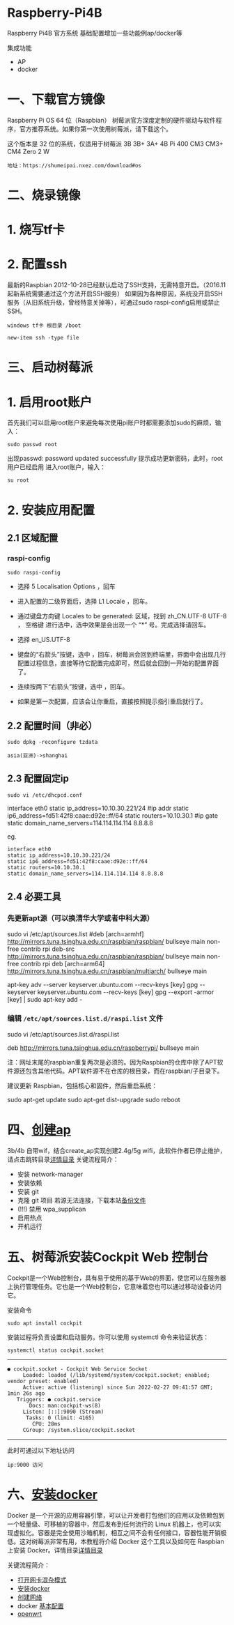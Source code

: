 # Raspberry-Pi4B
Raspberry Pi4B 官方系统 基础配置增加一些功能例ap/docker等

集成功能

- AP
- docker

一、下载官方镜像
======
Raspberry Pi OS 64 位（Raspbian）
树莓派官方深度定制的硬件驱动与软件程序，官方推荐系统。如果你第一次使用树莓派，请下载这个。

这个版本是 32 位的系统，仅适用于树莓派 3B 3B+ 3A+ 4B Pi 400 CM3 CM3+ CM4 Zero 2 W
    
    地址：https://shumeipai.nxez.com/download#os
    
二、烧录镜像
======

# 1. 烧写tf卡

# 2. 配置ssh

最新的Raspbian 2012-10-28已经默认启动了SSH支持，无需特意开启。（2016.11起新系统需要通过这个方法开启SSH服务）
如果因为各种原因，系统没开启SSH服务（从旧系统升级，曾经特意关掉等），可通过sudo raspi-config启用或禁止SSH。

    windows tf卡 根目录 /boot
    
    new-item ssh -type file
   
三、启动树莓派
======

# 1. 启用root账户

首先我们可以启用root账户来避免每次使用pi账户时都需要添加sudo的麻烦，输入：

    sudo passwd root

出现passwd: password updated successfully 提示成功更新密码，此时，root用户已经启用
进入root账户，输入：

    su root 

# 2. 安装应用配置

## 2.1 区域配置

### raspi-config 

    sudo raspi-config 

- 选择 5 Localisation Options ，回车

- 进入配置的二级界面后，选择 L1 Locale ，回车。
- 通过键盘方向键 Locales to be generated: 区域，找到 zh_CN.UTF-8 UTF-8 ， 空格键 进行选中，选中效果是会出现一个 “*” 号。完成选择请回车。
- 选择 en_US.UTF-8
- 键盘的“右箭头”按键，选中 <OK> ，回车，树莓派会回到终端里，界面中会出现几行配置过程信息，直接等待它配置完成即可，然后就会回到一开始的配置界面了。
- 连续按两下“右箭头”按键，选中<Finish> ，回车。
- 如果是第一次配置，应该会让你重启，直接按照提示指引重启就行了。
    

## 2.2 配置时间（非必）

    sudo dpkg -reconfigure tzdata 
    
    asia(亚洲)->shanghai
    
## 2.3 配置固定ip

    sudo vi /etc/dhcpcd.conf 
   
interface eth0
static ip_address=10.10.30.221/24   #ip addr
static ip6_address=fd51:42f8:caae:d92e::ff/64
static routers=10.10.30.1           #ip gate
static domain_name_servers=114.114.114.114 8.8.8.8 

eg.

    interface eth0
    static ip_address=10.10.30.221/24   
    static ip6_address=fd51:42f8:caae:d92e::ff/64
    static routers=10.10.30.1           
    static domain_name_servers=114.114.114.114 8.8.8.8 


## 2.4 必要工具

### 先更新apt源（可以换清华大学或者中科大源）
sudo vi /etc/apt/sources.list
#deb [arch=armhf] http://mirrors.tuna.tsinghua.edu.cn/raspbian/raspbian/ bullseye main non-free contrib rpi
deb-src http://mirrors.tuna.tsinghua.edu.cn/raspbian/raspbian/ bullseye main non-free contrib rpi
deb [arch=arm64] http://mirrors.tuna.tsinghua.edu.cn/raspbian/multiarch/ bullseye main

apt-key adv --server keyserver.ubuntu.com --recv-keys [key]
gpg --keyserver keyserver.ubuntu.com --recv-keys [key]
gpg --export -armor [key] | sudo apt-key add -

### 编辑 `/etc/apt/sources.list.d/raspi.list` 文件

sudo vi /etc/apt/sources.list.d/raspi.list

deb http://mirrors.tuna.tsinghua.edu.cn/raspberrypi/ bullseye main

注：网址末尾的raspbian重复两次是必须的。因为Raspbian的仓库中除了APT软件源还包含其他代码。APT软件源不在仓库的根目录，而在raspbian/子目录下。

建议更新 Raspbian，包括核心和固件，然后重启系统：

sudo apt-get update
sudo apt-get dist-upgrade
sudo reboot


四、[创建ap](https://github.com/erxiaowang417/Raspberry-Pi4B/blob/main/AP/README.MD)
=======
3b/4b 自带wif，结合create_ap实现创建2.4g/5g wifi，此软件作者已停止维护，请点击跳转目录[详情目录](https://github.com/erxiaowang417/Raspberry-Pi4B/tree/main/AP) 
关键流程简介：
    
-  安装 network-manager
-  安装依赖  
-  安装 git    
-  克隆 git 项目
若源无法连接，下载本站[备份文件](https://github.com/erxiaowang417/Raspberry-Pi4B/tree/main/AP/create_ap.rar)
-  (!!!) 禁用 wpa_supplican 
-  启用热点
-  开机运行 
    
 五、树莓派安装Cockpit Web 控制台  
 =======   
 Cockpit是一个Web控制台，具有易于使用的基于Web的界面，使您可以在服务器上执行管理任务。它也是一个Web控制台，它意味着您也可以通过移动设备访问它。
 
 安装命令
 
    sudo apt install cockpit
 
安装过程将负责设置和启动服务。你可以使用 systemctl 命令来验证状态：

    systemctl status cockpit.socket
    
-----------------------------------------------------------------------------------------
    ● cockpit.socket - Cockpit Web Service Socket
         Loaded: loaded (/lib/systemd/system/cockpit.socket; enabled; vendor preset: enabled)
         Active: active (listening) since Sun 2022-02-27 09:41:57 GMT; 1min 26s ago
       Triggers: ● cockpit.service
           Docs: man:cockpit-ws(8)
         Listen: [::]:9090 (Stream)
          Tasks: 0 (limit: 4165)
            CPU: 28ms
         CGroup: /system.slice/cockpit.socket
-----------------------------------------------------------------------------------------

此时可通过以下地址访问

    ip:9000 访问
    
六、[安装docker](https://github.com/erxiaowang417/Raspberry-Pi4B/blob/main/docker/README.MD)
=======    
Docker 是一个开源的应用容器引擎，可以让开发者打包他们的应用以及依赖包到一个轻量级、可移植的容器中，然后发布到任何流行的 Linux 机器上，也可以实现虚拟化。容器是完全使用沙箱机制，相互之间不会有任何接口，容器性能开销极低。这对树莓派非常有用，本教程将介绍 Docker 这个工具以及如何在 Raspbian 上安装 Docker。详情目录[详情目录](https://github.com/erxiaowang417/Raspberry-Pi4B/tree/main/docker) 

关键流程简介：

- [打开网卡混杂模式](https://github.com/erxiaowang417/Raspberry-Pi4B/blob/main/docker/README.MD)
- [安装docker](https://github.com/erxiaowang417/Raspberry-Pi4B/blob/main/docker/README.MD)
- [创建网络](https://github.com/erxiaowang417/Raspberry-Pi4B/blob/main/docker/README.MD)
- docker [基本配置](https://github.com/erxiaowang417/Raspberry-Pi4B/blob/main/docker/README.MD)
- [openwrt](https://github.com/erxiaowang417/Raspberry-Pi4B/blob/main/docker/README.MD)
